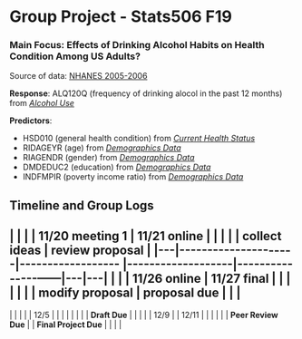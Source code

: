 # Group Project - Stats506 F19
### Main Focus: Effects of Drinking Alcohol Habits on Health Condition Among US Adults?

Source of data: [NHANES 2005-2006](https://wwwn.cdc.gov/nchs/nhanes/ContinuousNhanes/Default.aspx?BeginYear=2005)

**Response**: 
ALQ120Q (frequency of drinking alocol in the past 12 months) from *[Alcohol Use](https://wwwn.cdc.gov/Nchs/Nhanes/2005-2006/ALQ_D.htm)*

**Predictors**: 
- HSD010 (general health condition) from *[Current Health Status](https://wwwn.cdc.gov/Nchs/Nhanes/2005-2006/HSQ_D.htm#HSQ480)*
- RIDAGEYR (age)  from *[Demographics Data](https://wwwn.cdc.gov/nchs/nhanes/search/datapage.aspx?Component=Demographics&CycleBeginYear=2005)*
- RIAGENDR (gender)  from *[Demographics Data](https://wwwn.cdc.gov/nchs/nhanes/search/datapage.aspx?Component=Demographics&CycleBeginYear=2005)*
- DMDEDUC2 (education)  from *[Demographics Data](https://wwwn.cdc.gov/nchs/nhanes/search/datapage.aspx?Component=Demographics&CycleBeginYear=2005)*
- INDFMPIR (poverty income ratio)  from *[Demographics Data](https://wwwn.cdc.gov/nchs/nhanes/search/datapage.aspx?Component=Demographics&CycleBeginYear=2005)*





## Timeline and Group Logs
|   |                     |                   | 11/20  meeting 1  | 11/21 online       |
|   |                     |                   | collect ideas     | review proposal | 
|---|---------------------|------------------ |-------------------|---------------——|---|---|
|   |                     | 11/26 online      | 11/27  final      |                 |   |   |
|   |                     | modify proposal   |  proposal due            |   |   |
-----------------------------------------------------------------------------------------------
|   |                     |                  |                       | 12/5            |   |   |
|   |                     |                  |                       | **Draft Due** |   |   |
|   | 12/9                |                  | 12/11                 |               |   |   |
|   | **Peer Review Due** |                  | **Final Project Due** |               |   |   |
